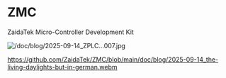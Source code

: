# ZMC



ZaidaTek Micro-Controller Development Kit



![/doc/blog/2025-09-14_ZPLC...007.jpg](https://github.com/ZaidaTek/ZMC/blob/main/doc/blog/2025-09-14_ZPLC...007.jpg "A DHT22 sensor is connected, as well as a lead measuring the 1000 Hz flip-flop toggle from the timer (running in dedicated 'frog'-mode).  It's currently measuring a temperature of 25.6 deg C, the CPU load in the last second was 0.7%, it is 04:38:-- on the 257th day of the year (ordinal; it is also possible to use YYMM and not use the watchdog indicator), the watchdog indicator indicates it is an uneven second (one can follow the full time if watching for longer than 10s, as otherwise only the decamal is shown as a digit), the bar is (also) displaying that sensor channel, the top is 26.0 deg C, the bottom is 24.4 deg C, the total time of the bar is 1h, which consists of 12 points (each an averaged 5 mins of the preceding higher resolution) and the minimum logged value in this 1h-timeframe is 25.2 deg C, thank you very much! :D")



https://github.com/ZaidaTek/ZMC/blob/main/doc/blog/2025-09-14_the-living-daylights-but-in-german.webm


